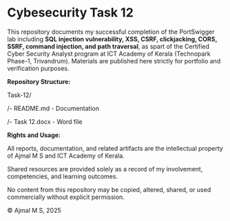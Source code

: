 # Cybesecurity Task 12

This repository documents my successful completion of the PortSwigger lab including **SQL injection vulnerability, XSS, CSRF, clickjacking, CORS, SSRF, command injection, and path traversal**, as spart of the Certified Cyber Security Analyst program at ICT Academy of Kerala (Technopark Phase-1, Trivandrum). Materials are published here strictly for portfolio and verification purposes.

**Repository Structure:**

Task-12/

/- README.md - Documentation

/- Task 12.docx - Word file

**Rights and Usage:**

All reports, documentation, and related artifacts are the intellectual property of Ajmal M S and ICT Academy of Kerala.

Shared resources are provided solely as a record of my involvement, competencies, and learning outcomes.

No content from this repository may be copied, altered, shared, or used commercially without explicit permission.

© Ajmal M S, 2025
